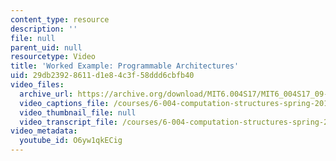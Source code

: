 ```yaml
---
content_type: resource
description: ''
file: null
parent_uid: null
resourcetype: Video
title: 'Worked Example: Programmable Architectures'
uid: 29db2392-8611-d1e8-4c3f-58ddd6cbfb40
video_files:
  archive_url: https://archive.org/download/MIT6.004S17/MIT6_004S17_09-02-10-01_300k.mp4
  video_captions_file: /courses/6-004-computation-structures-spring-2017/afca36e915ba57ab98c4ad851b8b364a_O6yw1qkECig.vtt
  video_thumbnail_file: null
  video_transcript_file: /courses/6-004-computation-structures-spring-2017/d759eb431c7f87c9b0468da795ccdb8d_O6yw1qkECig.pdf
video_metadata:
  youtube_id: O6yw1qkECig
---
```

